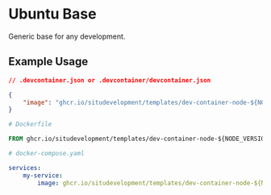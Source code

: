 # Ubuntu Base

Generic base for any development.

## Example Usage

```json
// .devcontainer.json or .devcontainer/devcontainer.json

{
    "image": "ghcr.io/situdevelopment/templates/dev-container-node-${NODE_VERSION}"
}
```

```dockerfile
# Dockerfile

FROM ghcr.io/situdevelopment/templates/dev-container-node-${NODE_VERSION}
```

```yaml
# docker-compose.yaml

services:
    my-service:
        image: ghcr.io/situdevelopment/templates/dev-container-node-${NODE_VERSION}
```
